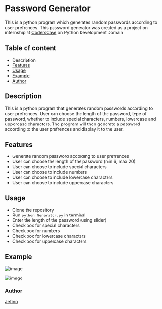 # Password Generator

This is a python program which generates random passwords according to user prefrences.
This password generator was created as a project on internship at [CodersCave](https://www.coderscave.in) on Python Development Domain

## Table of content
- [Description](#description)
- [Features](#features)
- [Usage](#usage)
- [Example](#example)
- [Author](#author)

## Description
This is a python program that generates random passwords according to user prefrences. User can choose the length of the password, type of password, whether to include special characters, numbers, lowercase and uppercase characters.
The program will then generate a password according to the user prefrences and display it to the user.
## Features
- Generate random password according to user prefrences
- User can choose the length of the password (min 6, max 20)
- User can choose to include special characters
- User can choose to include numbers
- User can choose to include lowercase characters
- User can choose to include uppercase characters

## Usage
- Clone the repository
- Run ```python Generator.py``` in terminal
- Enter the length of the password (using slider)
- Check box for special characters
- Check box for numbers
- Check box for lowercase characters
- Check box for uppercase characters

## Example
![image](![img.png](img.png))

![image](![img_1.png](img_1.png))

### Author
[Jefino](https://github.com/Jefino9488)